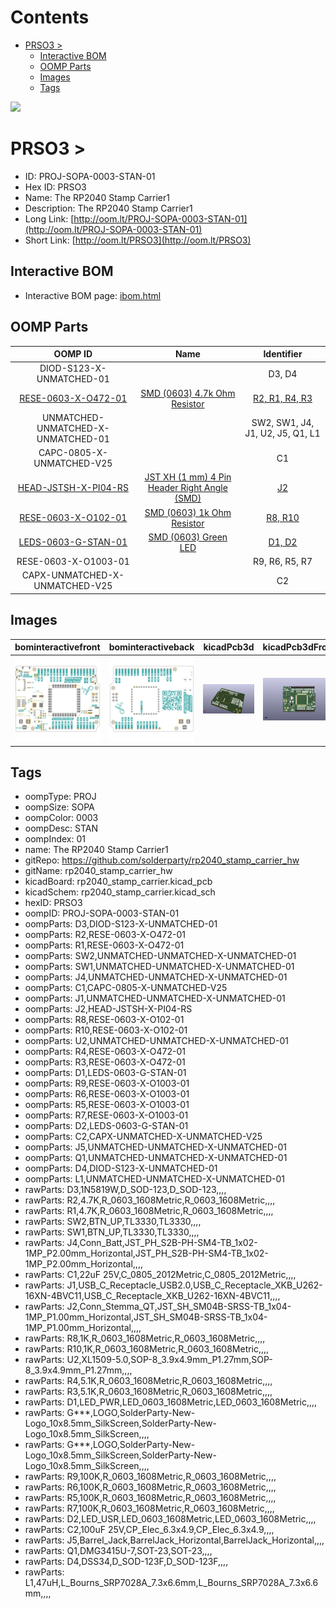 



Contents
========

* [PRSO3 > ](#prso3--)
	* [Interactive BOM](#interactive-bom)
	* [OOMP Parts](#oomp-parts)
	* [Images](#images)
	* [Tags](#tags)
  
![][im]
# PRSO3 > 

- ID: PROJ-SOPA-0003-STAN-01
- Hex ID: PRSO3
- Name: The RP2040 Stamp Carrier1
- Description: The RP2040 Stamp Carrier1
- Long Link: [http://oom.lt/PROJ-SOPA-0003-STAN-01](http://oom.lt/PROJ-SOPA-0003-STAN-01)
- Short Link: [http://oom.lt/PRSO3](http://oom.lt/PRSO3)

## Interactive BOM

- Interactive BOM page: [ibom.html](https://htmlpreview.github.io/?https://github.com/oomlout/oomlout_OOMP_projects/blob/main/PROJ-SOPA-0003-STAN-01/kicad/bom/ibom.html)

## OOMP Parts
  

|OOMP ID|Name|Identifier|
| :---: | :---: | :---: |
|DIOD-S123-X-UNMATCHED-01||D3, D4|
|[RESE-0603-X-O472-01](https://github.com/oomlout/oomlout_OOMP_parts/tree/main/RESE-0603-X-O472-01/)|[SMD (0603) 4.7k Ohm Resistor](https://github.com/oomlout/oomlout_OOMP_parts/tree/main/RESE-0603-X-O472-01/)|[R2, R1, R4, R3](https://github.com/oomlout/oomlout_OOMP_parts/tree/main/RESE-0603-X-O472-01/)|
|UNMATCHED-UNMATCHED-X-UNMATCHED-01||SW2, SW1, J4, J1, U2, J5, Q1, L1|
|CAPC-0805-X-UNMATCHED-V25||C1|
|[HEAD-JSTSH-X-PI04-RS](https://github.com/oomlout/oomlout_OOMP_parts/tree/main/HEAD-JSTSH-X-PI04-RS/)|[JST XH (1 mm) 4 Pin Header Right Angle (SMD)](https://github.com/oomlout/oomlout_OOMP_parts/tree/main/HEAD-JSTSH-X-PI04-RS/)|[J2](https://github.com/oomlout/oomlout_OOMP_parts/tree/main/HEAD-JSTSH-X-PI04-RS/)|
|[RESE-0603-X-O102-01](https://github.com/oomlout/oomlout_OOMP_parts/tree/main/RESE-0603-X-O102-01/)|[SMD (0603) 1k Ohm Resistor](https://github.com/oomlout/oomlout_OOMP_parts/tree/main/RESE-0603-X-O102-01/)|[R8, R10](https://github.com/oomlout/oomlout_OOMP_parts/tree/main/RESE-0603-X-O102-01/)|
|[LEDS-0603-G-STAN-01](https://github.com/oomlout/oomlout_OOMP_parts/tree/main/LEDS-0603-G-STAN-01/)|[SMD (0603) Green LED](https://github.com/oomlout/oomlout_OOMP_parts/tree/main/LEDS-0603-G-STAN-01/)|[D1, D2](https://github.com/oomlout/oomlout_OOMP_parts/tree/main/LEDS-0603-G-STAN-01/)|
|RESE-0603-X-O1003-01||R9, R6, R5, R7|
|CAPX-UNMATCHED-X-UNMATCHED-V25||C2|

## Images
  
  

|bominteractivefront|bominteractiveback|kicadPcb3d|kicadPcb3dFront|kicadPcb3dBack|kicadSchem|
| :---: | :---: | :---: | :---: | :---: | :---: |
|[![bominteractivefront](bomFront_140.png)](bomFront.png)|[![bominteractiveback](bomBack_140.png)](bomBack.png)|[![kicadPcb3d](kicadPcb3d_140.png)](kicadPcb3d.png)|[![kicadPcb3dFront](kicadPcb3dFront_140.png)](kicadPcb3dFront.png)|[![kicadPcb3dBack](kicadPcb3dBack_140.png)](kicadPcb3dBack.png)|[![kicadSchem](kicadSchem_140.png)](kicadSchem.png)|

## Tags

- oompType: PROJ
- oompSize: SOPA
- oompColor: 0003
- oompDesc: STAN
- oompIndex: 01
- name: The RP2040 Stamp Carrier1
- gitRepo: https://github.com/solderparty/rp2040_stamp_carrier_hw
- gitName: rp2040_stamp_carrier_hw
- kicadBoard: rp2040_stamp_carrier.kicad_pcb
- kicadSchem: rp2040_stamp_carrier.kicad_sch
- hexID: PRSO3
- oompID: PROJ-SOPA-0003-STAN-01
- oompParts: D3,DIOD-S123-X-UNMATCHED-01
- oompParts: R2,RESE-0603-X-O472-01
- oompParts: R1,RESE-0603-X-O472-01
- oompParts: SW2,UNMATCHED-UNMATCHED-X-UNMATCHED-01
- oompParts: SW1,UNMATCHED-UNMATCHED-X-UNMATCHED-01
- oompParts: J4,UNMATCHED-UNMATCHED-X-UNMATCHED-01
- oompParts: C1,CAPC-0805-X-UNMATCHED-V25
- oompParts: J1,UNMATCHED-UNMATCHED-X-UNMATCHED-01
- oompParts: J2,HEAD-JSTSH-X-PI04-RS
- oompParts: R8,RESE-0603-X-O102-01
- oompParts: R10,RESE-0603-X-O102-01
- oompParts: U2,UNMATCHED-UNMATCHED-X-UNMATCHED-01
- oompParts: R4,RESE-0603-X-O472-01
- oompParts: R3,RESE-0603-X-O472-01
- oompParts: D1,LEDS-0603-G-STAN-01
- oompParts: R9,RESE-0603-X-O1003-01
- oompParts: R6,RESE-0603-X-O1003-01
- oompParts: R5,RESE-0603-X-O1003-01
- oompParts: R7,RESE-0603-X-O1003-01
- oompParts: D2,LEDS-0603-G-STAN-01
- oompParts: C2,CAPX-UNMATCHED-X-UNMATCHED-V25
- oompParts: J5,UNMATCHED-UNMATCHED-X-UNMATCHED-01
- oompParts: Q1,UNMATCHED-UNMATCHED-X-UNMATCHED-01
- oompParts: D4,DIOD-S123-X-UNMATCHED-01
- oompParts: L1,UNMATCHED-UNMATCHED-X-UNMATCHED-01
- rawParts: D3,1N5819W,D_SOD-123,D_SOD-123,,,,
- rawParts: R2,4.7K,R_0603_1608Metric,R_0603_1608Metric,,,,
- rawParts: R1,4.7K,R_0603_1608Metric,R_0603_1608Metric,,,,
- rawParts: SW2,BTN_UP,TL3330,TL3330,,,,
- rawParts: SW1,BTN_UP,TL3330,TL3330,,,,
- rawParts: J4,Conn_Batt,JST_PH_S2B-PH-SM4-TB_1x02-1MP_P2.00mm_Horizontal,JST_PH_S2B-PH-SM4-TB_1x02-1MP_P2.00mm_Horizontal,,,,
- rawParts: C1,22uF 25V,C_0805_2012Metric,C_0805_2012Metric,,,,
- rawParts: J1,USB_C_Receptacle_USB2.0,USB_C_Receptacle_XKB_U262-16XN-4BVC11,USB_C_Receptacle_XKB_U262-16XN-4BVC11,,,,
- rawParts: J2,Conn_Stemma_QT,JST_SH_SM04B-SRSS-TB_1x04-1MP_P1.00mm_Horizontal,JST_SH_SM04B-SRSS-TB_1x04-1MP_P1.00mm_Horizontal,,,,
- rawParts: R8,1K,R_0603_1608Metric,R_0603_1608Metric,,,,
- rawParts: R10,1K,R_0603_1608Metric,R_0603_1608Metric,,,,
- rawParts: U2,XL1509-5.0,SOP-8_3.9x4.9mm_P1.27mm,SOP-8_3.9x4.9mm_P1.27mm,,,,
- rawParts: R4,5.1K,R_0603_1608Metric,R_0603_1608Metric,,,,
- rawParts: R3,5.1K,R_0603_1608Metric,R_0603_1608Metric,,,,
- rawParts: D1,LED_PWR,LED_0603_1608Metric,LED_0603_1608Metric,,,,
- rawParts: G***,LOGO,SolderParty-New-Logo_10x8.5mm_SilkScreen,SolderParty-New-Logo_10x8.5mm_SilkScreen,,,,
- rawParts: G***,LOGO,SolderParty-New-Logo_10x8.5mm_SilkScreen,SolderParty-New-Logo_10x8.5mm_SilkScreen,,,,
- rawParts: R9,100K,R_0603_1608Metric,R_0603_1608Metric,,,,
- rawParts: R6,100K,R_0603_1608Metric,R_0603_1608Metric,,,,
- rawParts: R5,100K,R_0603_1608Metric,R_0603_1608Metric,,,,
- rawParts: R7,100K,R_0603_1608Metric,R_0603_1608Metric,,,,
- rawParts: D2,LED_USR,LED_0603_1608Metric,LED_0603_1608Metric,,,,
- rawParts: C2,100uF 25V,CP_Elec_6.3x4.9,CP_Elec_6.3x4.9,,,,
- rawParts: J5,Barrel_Jack,BarrelJack_Horizontal,BarrelJack_Horizontal,,,,
- rawParts: Q1,DMG3415U-7,SOT-23,SOT-23,,,,
- rawParts: D4,DSS34,D_SOD-123F,D_SOD-123F,,,,
- rawParts: L1,47uH,L_Bourns_SRP7028A_7.3x6.6mm,L_Bourns_SRP7028A_7.3x6.6mm,,,,



[im]: kicadPcb3d_450.png
